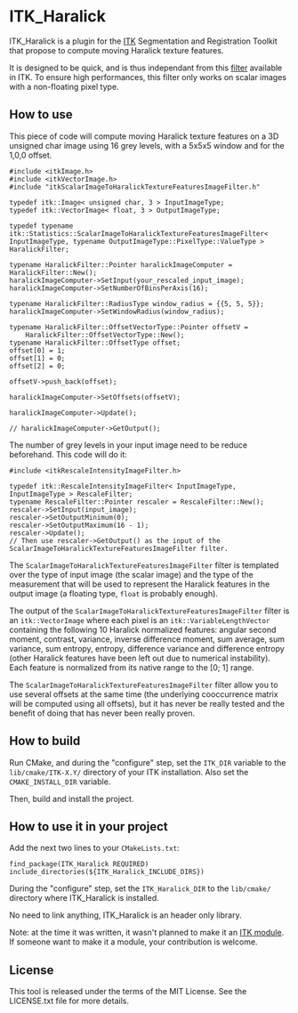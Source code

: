 # ITK_Haralick

ITK_Haralick is a plugin for the [ITK](http://www.itk.org/) Segmentation and Registration Toolkit that propose to compute moving Haralick texture features.

It is designed to be quick, and is thus independant from this [filter](http://www.itk.org/Doxygen/html/classitk_1_1Statistics_1_1HistogramToTextureFeaturesFilter.html) available in ITK. To ensure high performances, this filter only works on scalar images with a non-floating pixel type.

## How to use

This piece of code will compute moving Haralick texture features on a 3D unsigned char image using 16 grey levels, with a 5x5x5 window and for the 1,0,0 offset.

    #include <itkImage.h>
    #include <itkVectorImage.h>
    #include "itkScalarImageToHaralickTextureFeaturesImageFilter.h"

    typedef itk::Image< unsigned char, 3 > InputImageType;
    typedef itk::VectorImage< float, 3 > OutputImageType;

    typedef typename itk::Statistics::ScalarImageToHaralickTextureFeaturesImageFilter< InputImageType, typename OutputImageType::PixelType::ValueType > HaralickFilter;

    typename HaralickFilter::Pointer haralickImageComputer = HaralickFilter::New();
    haralickImageComputer->SetInput(your_rescaled_input_image);
    haralickImageComputer->SetNumberOfBinsPerAxis(16);

    typename HaralickFilter::RadiusType window_radius = {{5, 5, 5}};
    haralickImageComputer->SetWindowRadius(window_radius);

    typename HaralickFilter::OffsetVectorType::Pointer offsetV =
        HaralickFilter::OffsetVectorType::New();
    typename HaralickFilter::OffsetType offset;
    offset[0] = 1;
    offset[1] = 0;
    offset[2] = 0;

    offsetV->push_back(offset);

    haralickImageComputer->SetOffsets(offsetV);

    haralickImageComputer->Update();

    // haralickImageComputer->GetOutput();

The number of grey levels in your input image need to be reduce beforehand. This code will do it:

    #include <itkRescaleIntensityImageFilter.h>

    typedef itk::RescaleIntensityImageFilter< InputImageType, InputImageType > RescaleFilter;
    typename RescaleFilter::Pointer rescaler = RescaleFilter::New();
    rescaler->SetInput(input_image);
    rescaler->SetOutputMinimum(0);
    rescaler->SetOutputMaximum(16 - 1);
    rescaler->Update();
    // Then use rescaler->GetOutput() as the input of the ScalarImageToHaralickTextureFeaturesImageFilter filter.

The `ScalarImageToHaralickTextureFeaturesImageFilter` filter is templated over the type of input image (the scalar image) and the type of the measurement that will be used to represent the Haralick features in the output image (a floating type, `float` is probably enough).

The output of the `ScalarImageToHaralickTextureFeaturesImageFilter` filter is an `itk::VectorImage` where each pixel is an `itk::VariableLengthVector` containing the following 10 Haralick normalized features: angular second moment, contrast, variance, inverse difference moment, sum average, sum variance, sum entropy, entropy, difference variance and difference entropy (other Haralick features have been left out due to numerical instability). Each feature is normalized from its native range to the [0; 1] range.

The `ScalarImageToHaralickTextureFeaturesImageFilter` filter allow you to use several offsets at the same time (the underlying cooccurrence matrix will be computed using all offsets), but it has never be really tested and the benefit of doing that has never been really proven.

## How to build

Run CMake, and during the "configure" step, set the `ITK_DIR` variable to the `lib/cmake/ITK-X.Y/` directory of your ITK installation. Also set the `CMAKE_INSTALL_DIR` variable.

Then, build and install the project.

## How to use it in your project

Add the next two lines to your `CMakeLists.txt`:

    find_package(ITK_Haralick REQUIRED)
    include_directories(${ITK_Haralick_INCLUDE_DIRS})

During the "configure" step, set the `ITK_Haralick_DIR` to the `lib/cmake/` directory where ITK_Haralick is installed.

No need to link anything, ITK_Haralick is an header only library.

Note: at the time it was written, it wasn't planned to make it an [ITK module](http://insightsoftwareconsortium.github.io/ITKBarCamp-doc/ITK/ConstructITKModule/index.html). If someone want to make it a module, your contribution is welcome.

## License

This tool is released under the terms of the MIT License. See the LICENSE.txt file for more details.